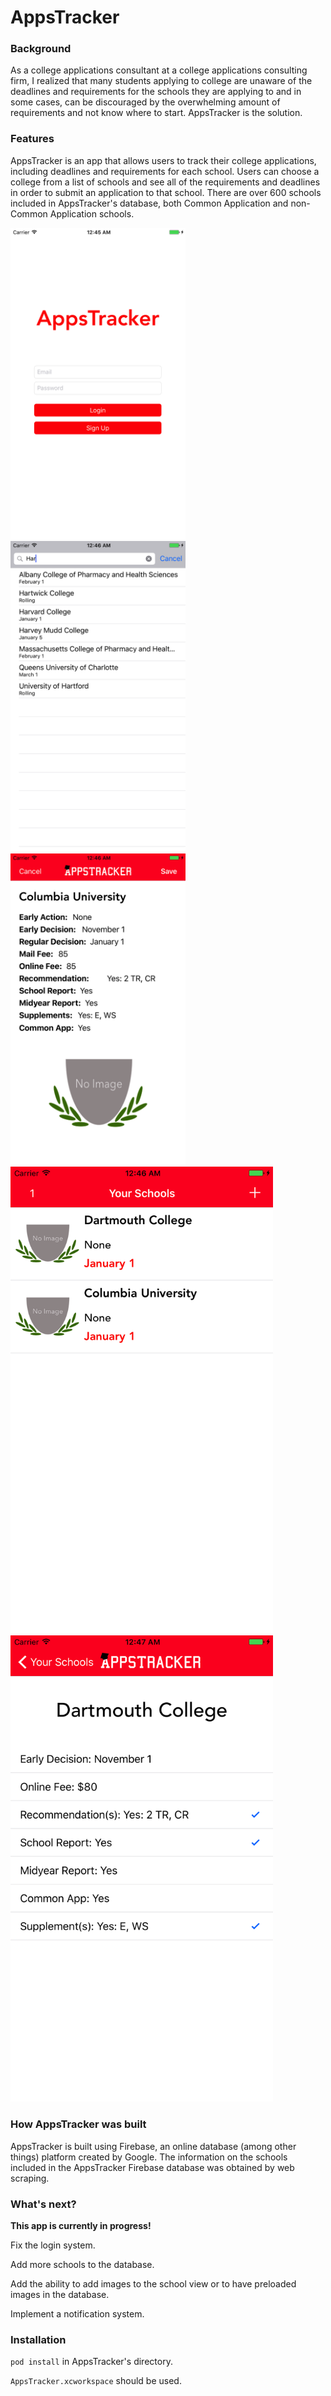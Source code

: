 # AppsTracker

### Background
As a college applications consultant at a college applications consulting firm, I realized that many students applying to college
are unaware of the deadlines and requirements for the schools they are applying to and in some cases, can be discouraged by the 
overwhelming amount of requirements and not know where to start. AppsTracker is the solution.

### Features
AppsTracker is an app that allows users to track their college applications, including deadlines and requirements for each school.
Users can choose a college from a list of schools and see all of the requirements and deadlines in order to submit an application to
that school. There are over 600 schools included in AppsTracker's database, both Common Application and non-Common Application schools.

<img src="images/1.png" width="280">
<img src="images/2.png" width="280">
<img src="images/3.png" width="280">
<img src="images/4.png" width="420">
<img src="images/5.png" width="420">

### How AppsTracker was built
AppsTracker is built using Firebase, an online database (among other things) platform created by Google. The information on the schools
included in the AppsTracker Firebase database was obtained by web scraping. 

### What's next?
**This app is currently in progress!**

Fix the login system.

Add more schools to the database.

Add the ability to add images to the school view or to have preloaded images in the database.

Implement a notification system.

### Installation

`pod install` in AppsTracker's directory.

`AppsTracker.xcworkspace` should be used.

